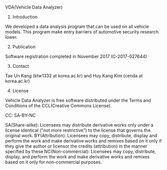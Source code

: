 VDA(Vehicle Data Analyzer)

1. Introduction

We developed a data analysis program that can be used on all vehicle models. 
This program make entry barriers of automotive security research lower.


2. Publication

Software registration completed in November 2017 (C-2017-027644)


3. Contact

Tae Un Kang (ktw1332 at korea.ac.kr) and Huy Kang Kim (cenda at korea.ac.kr) 


4. License

Vehicle Data Analyzer is free software distributed under the Terms and Conditions of the CCL(Creative Commons License).

CC: SA-BY-NC

SA(Share-alike): Licensees may distribute derivative works only under a license identical ("not more restrictive") to the license that governs the original work.
BY(Attribution): Licensees may copy, distribute, display and perform the work and make derivative works and remixes based on it only if they give the author or licensor the credits (attribution) in the manner specified by these
NC(Non-commercial): Licensees may copy, distribute, display, and perform the work and make derivative works and remixes based on it only for non-commercial purposes.
